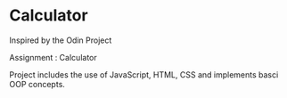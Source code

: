 # Calculator 

Inspired by the Odin Project 

Assignment : Calculator

Project includes the use of JavaScript, HTML, CSS and implements basci OOP concepts.